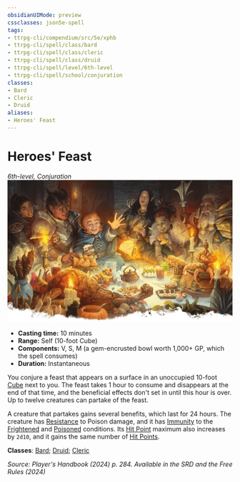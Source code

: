 ```yaml
---
obsidianUIMode: preview
cssclasses: json5e-spell
tags:
- ttrpg-cli/compendium/src/5e/xphb
- ttrpg-cli/spell/class/bard
- ttrpg-cli/spell/class/cleric
- ttrpg-cli/spell/class/druid
- ttrpg-cli/spell/level/6th-level
- ttrpg-cli/spell/school/conjuration
classes:
- Bard
- Cleric
- Druid
aliases:
- Heroes' Feast
---
```

# Heroes' Feast
*6th-level, Conjuration*  
![](Інструменти%20ДМ/CLI/spells/img/heroes-feast.webp#right)

- **Casting time:** 10 minutes
- **Range:** Self (10-foot Cube)
- **Components:** V, S, M (a gem-encrusted bowl worth 1,000+ GP, which the spell consumes)
- **Duration:** Instantaneous

You conjure a feast that appears on a surface in an unoccupied 10-foot [Cube](Інструменти%20ДМ/CLI/rules/variant-rules/cube-area-of-effect-xphb.md) next to you. The feast takes 1 hour to consume and disappears at the end of that time, and the beneficial effects don't set in until this hour is over. Up to twelve creatures can partake of the feast.

A creature that partakes gains several benefits, which last for 24 hours. The creature has [Resistance](Інструменти%20ДМ/CLI/rules/variant-rules/resistance-xphb.md) to Poison damage, and it has [Immunity](Інструменти%20ДМ/CLI/rules/variant-rules/immunity-xphb.md) to the [Frightened](Інструменти%20ДМ/CLI/rules/conditions.md#Frightened) and [Poisoned](Інструменти%20ДМ/CLI/rules/conditions.md#Poisoned) conditions. Its [Hit Point](Інструменти%20ДМ/CLI/rules/variant-rules/hit-points-xphb.md) maximum also increases by `2d10`, and it gains the same number of [Hit Points](Інструменти%20ДМ/CLI/rules/variant-rules/hit-points-xphb.md).

**Classes**: [Bard](Інструменти%20ДМ/CLI/lists/list-spells-classes-bard.md); [Druid](Інструменти%20ДМ/CLI/lists/list-spells-classes-druid.md); [Cleric](Інструменти%20ДМ/CLI/lists/list-spells-classes-cleric.md)

*Source: Player's Handbook (2024) p. 284. Available in the <span title='Systems Reference Document (5.2)'>SRD</span> and the Free Rules (2024)*
